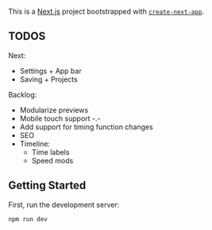 This is a [Next.js](https://nextjs.org/) project bootstrapped with [`create-next-app`](https://github.com/vercel/next.js/tree/canary/packages/create-next-app).

## TODOS

Next:

* Settings + App bar
* Saving + Projects

Backlog:

* Modularize previews
* Mobile touch support -.-
* Add support for timing function changes
* SEO
* Timeline:
  * Time labels
  * Speed mods

## Getting Started

First, run the development server:

```bash
npm run dev
```